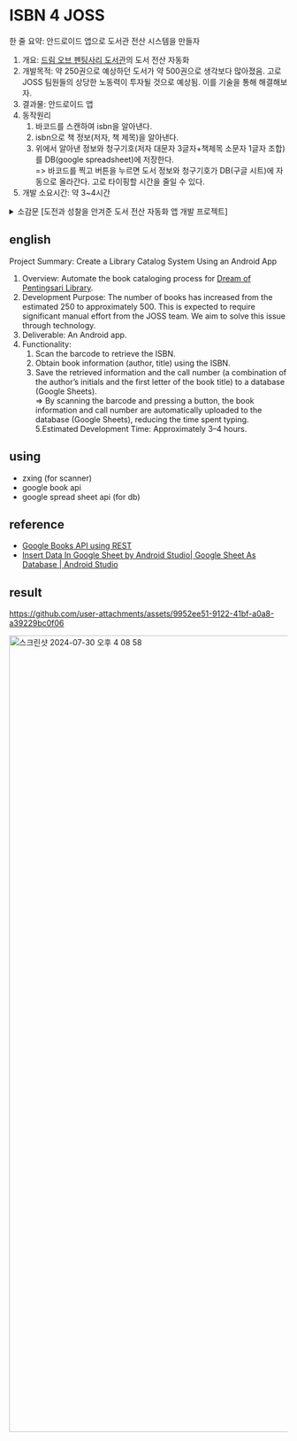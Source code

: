 # ISBN 4 JOSS
한 줄 요약: 안드로이드 앱으로 도서관 전산 시스템을 만들자

1. 개요: [드림 오브 펜팅사리 도서관](https://www.google.com/maps/place/Dream+of+Pentingsari+Library/@-7.6383083,110.4271891,17z/data=!4m6!3m5!1s0x2e689f003e33b96d:0xbd317a2ad1a7779a!8m2!3d-7.6383136!4d110.429764!16s%2Fg%2F11w9h4cr32?entry=ttu)의 도서 전산 자동화
2. 개발목적: 약 250권으로 예상하던 도서가 약 500권으로 생각보다 많아졌음. 고로 JOSS 팀원들의 상당한 노동력이 투자될 것으로 예상됨. 이를 기술을 통해 해결해보자.
3. 결과물: 안드로이드 앱
4. 동작원리
    1) 바코드를 스캔하여 isbn을 알아낸다.
    2) isbn으로 책 정보(저자, 책 제목)을 알아낸다.
    3) 위에서 알아낸 정보와 청구기호(저자 대문자 3글자+책제목 소문자 1글자 조합)를 DB(google spreadsheet)에 저장한다.  
    => 바코드를 찍고 버튼을 누르면 도서 정보와 청구기호가 DB(구글 시트)에 자동으로 올라간다. 고로 타이핑할 시간을 줄일 수 있다.
5. 개발 소요시간: 약 3~4시간


<details>
<summary>소감문 [도전과 성찰을 안겨준 도서 전산 자동화 앱 개발 프로젝트]</summary>
<div markdown="1">  

  
    
초기에는 250권의 도서를 예상했으나, 다양한 기증을 통해 381권의 도서를 추가 확보하면서 도서 관리의 필요성이 커졌다. 특히 UGM 교수님들, 학생들, 지역 주민들로부터의 기증이 크게 기여했다. 이로 인해 JOSS 팀원들의 노동력이 크게 필요할 것으로 예상되었고, 이에 기술을 활용해 효율적으로 도서를 정리하고 관리하고자 했다. 미니 도서관의 도서 전산 시스템을 자동화하기 위해 유진 단원이 안드로이드 앱을 개발했다. 앱 개발의 소요 시간은 약 4시간으로, 도서 관리의 어려움을 해결할 방법과 팀원들의 노고를 덜어주고자 기획하고 개발하였다.

앱의 동작 원리는 바코드를 스캔해 ISBN을 확인하고, ISBN을 이용해 구글 Books API로 저자, 책 제목 등 책 정보를 얻은 후, 해당 정보를 임시 청구기호와 함께 구글 스프레드시트에 자동으로 저장하는 것이다. 바코드 스캔 후 버튼을 누르면 도서 정보가 DB에 자동으로 올라가므로, 타이핑 시간을 절약할 수 있다. 이는 도서 수량이 예상보다 많아진 상황에서 업무를 크게 간소화해 줄 것으로 기대되었다.

하지만 인도네시아의 미흡한 ISBN 전산화로 인해, 앱의 본래 목적이었던 도서 목록 전산화는 완벽히 이루어지지 않았다. 주류 출판사가 아닌 도서, 특히 아동 도서는 ISBN 바코드 스캔으로 책의 정보를 얻기 어려웠다. 그 결과, 초기 목적을 달성하지는 못했으나, 문헌정보학과 학생이 청구기호를 만드는 동안 ISBN 바코드를 스캔하고, 앱으로 조회가 가능한 도서의 장르나 내용을 정리하여 작업 환경을 개선하는 데 크게 기여했다.

시간상의 제약으로 기증 도서의 라벨링 및 청구기호 작업은 완료하지 못했지만, 구매한 도서에 대해서는 모든 작업을 마칠 수 있었다. 이 과정에서 유진 단원은 모든 도서가 전산화되어 있을 것이라는 안일한 생각과 기술만으로 모든 문제를 해결할 수 있다는 자신의 오만함을 깨닫게 되었다. 이번 경험을 통해 현실적 제약을 인식하고, 앞으로의 프로젝트에 더 나은 접근 방식을 고민하게 되었다.

이 프로젝트는 지역사회와 기술의 협력으로 미니 도서관의 발전에 기여하였다. 누군가는 책을 기부하고, 누군가는 기부한 책을 잘 관리하기 위해 라벨링을 하고 앱을 만들었다. Dream of Pentingsari 도서관을 관리하는 데에 지속 가능한 발전을 목표로 도전한 프로젝트였으며, 펜팅사리 마을을 항한 족자카르타 지역 주민들의 관심과 죠스 팀원들이 함께 만들어간 의미 있는 도전이자 성찰의 기회가 되었다.

</div>
</details>


## english
Project Summary: Create a Library Catalog System Using an Android App

1. Overview: Automate the book cataloging process for [Dream of Pentingsari Library](https://www.google.com/maps/place/Dream+of+Pentingsari+Library/@-7.6383083,110.4271891,17z/data=!4m6!3m5!1s0x2e689f003e33b96d:0xbd317a2ad1a7779a!8m2!3d-7.6383136!4d110.429764!16s%2Fg%2F11w9h4cr32?entry=ttu).
2. Development Purpose: The number of books has increased from the estimated 250 to approximately 500. This is expected to require significant manual effort from the JOSS team. We aim to solve this issue through technology.
3. Deliverable: An Android app.
4. Functionality:
    1) Scan the barcode to retrieve the ISBN.
    2) Obtain book information (author, title) using the ISBN.
    3) Save the retrieved information and the call number (a combination of the author’s initials and the first letter of the book title) to a database (Google Sheets).  
    => By scanning the barcode and pressing a button, the book information and call number are automatically uploaded to the database (Google Sheets), reducing the time spent typing.  
5.Estimated Development Time: Approximately 3–4 hours.

## using
- zxing (for scanner)
- google book api
- google spread sheet api (for db)

## reference
- [Google Books API using REST](https://developers.google.com/books/docs/v1/getting_started?hl=ko#REST)
- [Insert Data In Google Sheet by Android Studio| Google Sheet As Database | Android Studio](https://www.youtube.com/watch?v=-NG588pWT-o)

## result
https://github.com/user-attachments/assets/9952ee51-9122-41bf-a0a8-a39229bc0f06

<img width="1440" alt="스크린샷 2024-07-30 오후 4 08 58" src="https://github.com/user-attachments/assets/99820f82-ff31-4c08-97bf-789e0c5dda2a">
